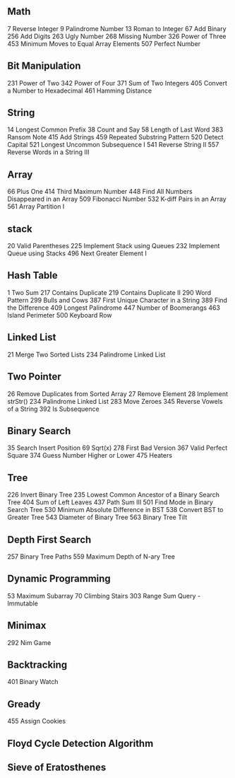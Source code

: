 ## Math
7 Reverse Integer
9 Palindrome Number
13 Roman to Integer
67 Add Binary
256 Add Digits
263 Ugly Number
268 Missing Number
326 Power of Three
453	Minimum Moves to Equal Array Elements
507 Perfect Number

## Bit Manipulation
231 Power of Two
342 Power of Four
371 Sum of Two Integers
405 Convert a Number to Hexadecimal
461 Hamming Distance

## String
14 Longest Common Prefix
38 Count and Say
58 Length of Last Word
383 Ransom Note
415 Add Strings
459 Repeated Substring Pattern
520	Detect Capital
521 Longest Uncommon Subsequence I
541 Reverse String II
557 Reverse Words in a String III

## Array
66 Plus One
414 Third Maximum Number
448 Find All Numbers Disappeared in an Array
509 Fibonacci Number
532 K-diff Pairs in an Array
561 Array Partition I

## stack
20 Valid Parentheses 
225 Implement Stack using Queues
232 Implement Queue using Stacks
496 Next Greater Element I

## Hash Table
1 Two Sum
217 Contains Duplicate
219 Contains Duplicate II
290 Word Pattern
299 Bulls and Cows
387 First Unique Character in a String
389 Find the Difference
409 Longest Palindrome
447 Number of Boomerangs
463 Island Perimeter
500 Keyboard Row

## Linked List
21 Merge Two Sorted Lists
234 Palindrome Linked List

## Two Pointer
26 Remove Duplicates from Sorted Array
27 Remove Element
28 Implement strStr()
234 Palindrome Linked List
283 Move Zeroes
345 Reverse Vowels of a String
392 Is Subsequence

## Binary Search
35 Search Insert Position
69 Sqrt(x)
278 First Bad Version
367 Valid Perfect Square
374 Guess Number Higher or Lower
475 Heaters

## Tree
226 Invert Binary Tree
235 Lowest Common Ancestor of a Binary Search Tree
404 Sum of Left Leaves
437 Path Sum III
501 Find Mode in Binary Search Tree
530 Minimum Absolute Difference in BST
538 Convert BST to Greater Tree
543 Diameter of Binary Tree
563 Binary Tree Tilt


## Depth First Search
257 Binary Tree Paths
559 Maximum Depth of N-ary Tree

## Dynamic Programming
53 Maximum Subarray
70 Climbing Stairs
303 Range Sum Query - Immutable

## Minimax
292	Nim Game

## Backtracking
401 Binary Watch

## Gready
455 Assign Cookies

## Floyd Cycle Detection Algorithm

## Sieve of Eratosthenes